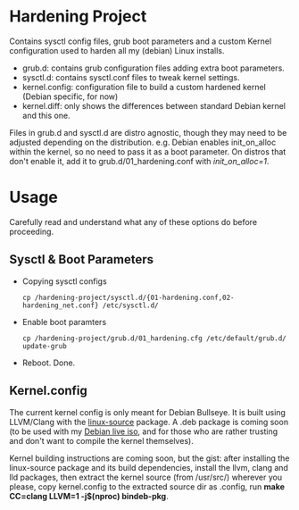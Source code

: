 Hardening Project
=================

Contains sysctl config files, grub boot parameters and a custom Kernel configuration used to harden all my (debian) Linux installs.

* grub.d: contains grub configuration files adding extra boot parameters.
* sysctl.d: contains sysctl.conf files to tweak kernel settings.
* kernel.config: configuration file to build a custom hardened kernel (Debian specific, for now)
* kernel.diff: only shows the differences between standard Debian kernel and this one. 

Files in grub.d and sysctl.d are distro agnostic, though they may need to be adjusted depending on the distribution. e.g. Debian enables init_on_alloc within the kernel, so no need to pass it as a boot parameter. On distros that don't enable it, add it to grub.d/01_hardening.conf with _init_on_alloc=1_.

Usage
=====

Carefully read and understand what any of these options do before proceeding.

Sysctl & Boot Parameters
------------------------

* Copying sysctl configs

  ```
  cp /hardening-project/sysctl.d/{01-hardening.conf,02-hardening_net.conf} /etc/sysctl.d/
  ```

* Enable boot paramters

  ```
  cp /hardening-project/grub.d/01_hardening.cfg /etc/default/grub.d/
  update-grub
  ```
* Reboot. Done.

Kernel.config
-------------

The current kernel config is only meant for Debian Bullseye. It is built using LLVM/Clang with the [linux-source](https://packages.debian.org/bullseye/linux-source) package. A .deb package is coming soon (to be used with my [Debian live iso](https://github.com/I-LeCorbeau/debian-live-build/releases), and for those who are rather trusting and don't want to compile the kernel themselves).

Kernel building instructions are coming soon, but the gist: after installing the linux-source package and its build dependencies, install the llvm, clang and lld packages, then extract the kernel source (from /usr/src/) wherever you please, copy kernel.config to the extracted source dir as .config, run __make CC=clang LLVM=1 -j$(nproc) bindeb-pkg__.
